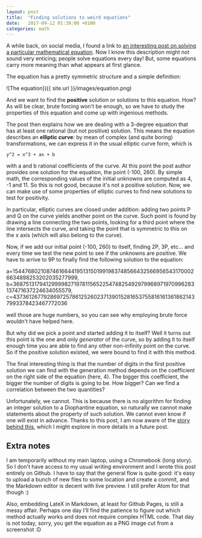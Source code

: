 ```yaml
---
layout: post
title:  "Finding solutions to weird equations"
date:   2017-09-12 01:30:00 +0100
categories: math
---
```


A while back, on social media, I found a link to [an interesting post on solving a particular mathematical equation](
https://www.quora.com/How-do-you-find-the-positive-integer-solutions-to-frac-x-y%2Bz-%2B-frac-y-z%2Bx-%2B-frac-z-x%2By-4/answer/Alon-Amit?share=1). Now I know this description might not sound very enticing; people solve equations every day! But, some equations carry more meaning than what appears at first glance.

The equation has a pretty symmetric structure and a simple definition:

![The equation]({{ site.url }}/images/equation.png)

And we want to find the **positive** solution or solutions to this equation. How? As will be clear, brute forcing won't
be enough, so we have to study the properties of this equation and come up with ingenious methods.

The post then explains how we are dealing with a 3-degree equation that has at least one rational (but not positive) solution.
This means the equation describes an **elliptic curve**: by mean of complex (and quite boring) transformations, we can
express it in the usual elliptic curve form, which is

```
y^2 = x^3 + ax + b
```

with a and b rational coefficients of the curve. At this point the post author provides one solution for the equation,
the point (-100, 260). By simple math, the corresponding values of the initial unknowns are computed as 4, -1 and 11. So this
is not good, because it's not a positive solution. Now, we can make use of some properties of elliptic curves to find new
solutions to test for positivity.

In particular, elliptic curves are closed under addition: adding two points P and Q on the curve yields another point on
the curve. Such point is found by drawing a line connecting the two points, looking for a third point where the line intersects
the curve, and taking the point that is symmetric to this on the x axis (which will also belong to the curve).

Now, if we add our initial point (-100, 260) to itself, finding 2P, 3P, etc... and every time we test the new point to see if
the unknowns are positive. We have to arrive to 9P to finally find the following solution to the equation:

a=154476802108746166441951315019919837485664325669565431700026634898253202035277999, 
b=36875131794129999827197811565225474825492979968971970996283137471637224634055579, 
c=4373612677928697257861252602371390152816537558161613618621437993378423467772036

well those are huge numbers, so you can see why employing brute force wouldn't have helped here.

But why did we pick a point and started adding it to itself? Well it turns out this point is the one and only _generator_
of the curve, so by adding it to itself enough time you are able to find any other non-infinity point on the curve. So if the positive solution
existed, we were bound to find it with this method.

The final interesting thing is that the number of digits in the first positive solution we can find with the generation
method depends on the coefficient on the right side of the equation (here, 4). The bigger this coefficient, the bigger the number
of digits is going to be. How bigger? Can we find a correlation between the two quantities?

Unfortunately, we cannot. This is because there is no algorithm for finding an integer solution to a Diophantine equation, so
naturally we cannot make statements about the property of such solution. We cannot even know if one will exist in advance.
Thanks to this post, I am now aware of the [story behind this](https://en.wikipedia.org/wiki/Hilbert%27s_tenth_problem), which
I might explore in more details in a future post.

## Extra notes

I am temporarily without my main laptop, using a Chromebook (long story). So I don't have access to my usual writing environment and I wrote this post entirely on Github. I have to say that the general flow is quite good: it's easy to upload a bunch of new files to some location and create a commit, and the Markdown editor is decent with live preview. I still prefer Atom for that though :)

Also, embedding LateX in Markdown, at least for Github Pages, is still a messy affair. Perhaps one day I'll find the patience to figure out which method actually works and does not require complex HTML code. That day is not today, sorry, you get the equation as a PNG image cut from a screenshot :D
